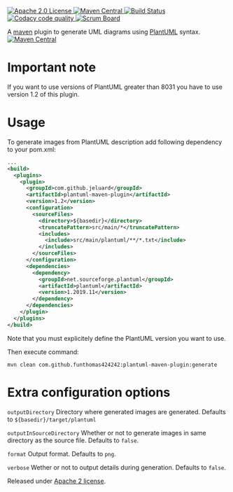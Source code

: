 [ ![Apache 2.0 License](https://img.shields.io/badge/License-Apache%202.0-blue) ](https://www.apache.org/licenses/LICENSE-2.0)
[ ![Maven Central](https://maven-badges.herokuapp.com/maven-central/com.github.funthomas424242/plantuml-maven-plugin/badge.svg?style=flat) ](https://maven-badges.herokuapp.com/maven-central/com.github.funthomas424242/plantuml-maven-plugin)
[ ![Build Status](https://travis-ci.org/FunThomas424242/rezeptsammlung.svg?branch=master) ](https://travis-ci.org/FunThomas424242/plantuml-maven-plugin)
[ ![Codacy code quality](https://api.codacy.com/project/badge/Grade/88bf76546176437ea389629a2087d1b5) ](https://www.codacy.com/app/FunThomas424242/plantuml-maven-plugin?utm_source=github.com&utm_medium=referral&utm_content=FunThomas424242/plantuml-maven-plugin&utm_campaign=Badge_Grade)
[ ![Scrum Board](http://images.webestools.com/buttons.php?frm=2&btn_type=11&txt=Scrum%20Board&scaledwidth="15%") ](https://github.com/FunThomas424242/plantuml-maven-plugin/projects/1)

A [maven](http://maven.apache.org/) plugin to generate UML diagrams using [PlantUML](http://plantuml.sourceforge.net/) syntax.
[ ![Maven Central](https://maven-badges.herokuapp.com/maven-central/com.github.funthomas424242/plantuml-maven-plugin/badge.svg?style=flat) ](https://maven-badges.herokuapp.com/maven-central/com.github.funthomas424242/plantuml-maven-plugin)


# Important note

If you want to use versions of PlantUML greater than 8031 you have to use version 1.2 of this plugin.

# Usage

To generate images from PlantUML description add following dependency to your pom.xml:

```xml
...
<build>
  <plugins>
    <plugin>
      <groupId>com.github.jeluard</groupId>
      <artifactId>plantuml-maven-plugin</artifactId>
      <version>1.2</version>
      <configuration>
        <sourceFiles>
          <directory>${basedir}</directory>
          <truncatePattern>src/main/*</truncatePattern>
          <includes>
            <include>src/main/plantuml/**/*.txt</include>
          </includes>
        </sourceFiles>
      </configuration>
      <dependencies>
        <dependency>
          <groupId>net.sourceforge.plantuml</groupId>
          <artifactId>plantuml</artifactId>
          <version>1.2019.11</version>
        </dependency>
      </dependencies>
    </plugin>
  </plugins>
</build>
```

Note that you must explicitely define the PlantUML version you want to use.

Then execute command:

```
mvn clean com.github.funthomas424242:plantuml-maven-plugin:generate
```

# Extra configuration options

`outputDirectory` Directory where generated images are generated. Defaults to `${basedir}/target/plantuml`

`outputInSourceDirectory` Whether or not to generate images in same directory as the source file. Defaults to `false`.

`format` Output format. Defaults to `png`.

`verbose` Wether or not to output details during generation. Defaults to `false`.


Released under [Apache 2 license](http://www.apache.org/licenses/LICENSE-2.0.html).
